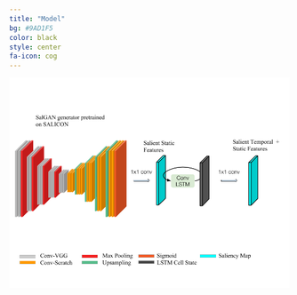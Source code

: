 ```yaml
---
title: "Model"
bg: #9AD1F5
color: black
style: center
fa-icon: cog
---
```


<img src="./assets/Temporal_SalGAN.png" alt="model"/>
